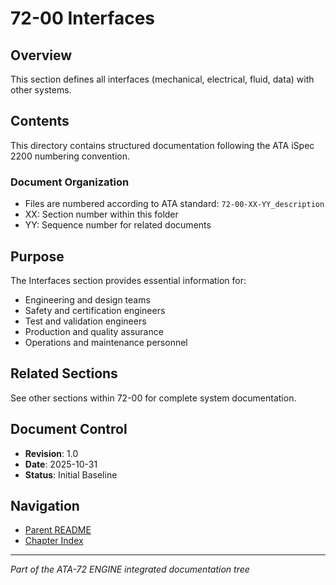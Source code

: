 # 72-00 Interfaces

## Overview
This section defines all interfaces (mechanical, electrical, fluid, data) with other systems.

## Contents
This directory contains structured documentation following the ATA iSpec 2200 numbering convention.

### Document Organization
- Files are numbered according to ATA standard: `72-00-XX-YY_description`
- XX: Section number within this folder
- YY: Sequence number for related documents

## Purpose
The Interfaces section provides essential information for:
- Engineering and design teams
- Safety and certification engineers
- Test and validation engineers
- Production and quality assurance
- Operations and maintenance personnel

## Related Sections
See other sections within 72-00 for complete system documentation.

## Document Control
- **Revision**: 1.0
- **Date**: 2025-10-31
- **Status**: Initial Baseline

## Navigation
- [Parent README](../README.md)
- [Chapter Index](../../INDEX.md)

---
*Part of the ATA-72 ENGINE integrated documentation tree*
